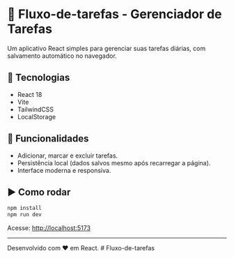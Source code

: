 # 🧭 Fluxo-de-tarefas - Gerenciador de Tarefas

Um aplicativo React simples para gerenciar suas tarefas diárias, com salvamento automático no navegador.

## 🚀 Tecnologias
- React 18
- Vite
- TailwindCSS
- LocalStorage

## 🧠 Funcionalidades
- Adicionar, marcar e excluir tarefas.
- Persistência local (dados salvos mesmo após recarregar a página).
- Interface moderna e responsiva.

## ▶️ Como rodar
```bash
npm install
npm run dev
```
Acesse: [http://localhost:5173](http://localhost:5173)

---
Desenvolvido com ❤️ em React.
#   F l u x o - d e - t a r e f a s 
 
 
